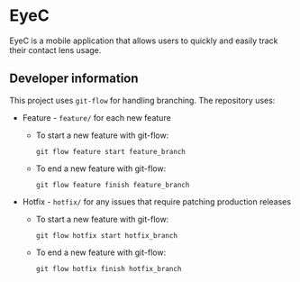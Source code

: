 # EyeC
EyeC is a mobile application that allows users to quickly and easily track their contact lens usage.

## Developer information
This project uses `git-flow` for handling branching. The repository uses:

* Feature - `feature/` for each new feature
  * To start a new feature with git-flow:

        git flow feature start feature_branch
  * To end a new feature with git-flow:

        git flow feature finish feature_branch
* Hotfix - `hotfix/` for any issues that require patching production releases
  * To start a new feature with git-flow:

        git flow hotfix start hotfix_branch
  * To end a new feature with git-flow:

        git flow hotfix finish hotfix_branch

